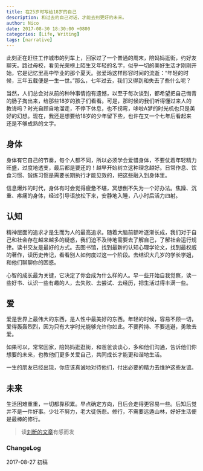 ```yaml
---
title: 在25岁时写给18岁的自己
description: 和过去的自己对话，才能去到更好的未来。
author: Nico
date: 2017-08-30 18:30:00 +0800
categories: [Life, Writing]
tags: [narrative]
---
```


此刻正在赶往工作城市的列车上，回家过了一个普通的周末，陪妈妈逛街，约好友聊天。路过母校，看见光荣榜上陌生又年轻的名字，似乎一切的美好生活才刚刚开始，它是记忆里高中毕业的那个夏天。张爱玲这样形容时间的流逝：“年轻的时候，三年五载便是一生一世。”那么，七年过去，我们又得到和失去了些什么呢？

当然，人们总会对从前的种种事情抱有遗憾，以至于每次谈到，都希望把自己悔青的肠子掏出来，给那些18岁的孩子们看看。可是，那时候的我们听得懂过来人的教诲吗？时光自顾自地溜走，不停下休息，也不拐弯，哆啦A梦的时光机也只是美好的幻想。现在，我还是想要给18岁的少年留下些，也许在又一个七年后看起来还是不够成熟的文字。

## 身体

身体有它自己的节奏，每个人都不同，所以必须学会爱惜身体，不要仗着年轻精力旺盛，过度地透支，最后都是要还的！越早开始树立这种理念越好。日常作息、饮食习惯、锻炼习惯是需要长期执行才能见效的，把这些融入到身体里。

信息爆炸的时代，身体有时会觉得疲惫不堪，冥想倒不失为一个好办法。焦躁、沉重、疼痛的身体，经过引导语放松下来，安静地入睡，八小时后活力四射。

## 认知

精神层面的追求才是生而为人的最高追求。随着大脑前额叶逐渐长成，我们对于自己和社会存在越来越多的疑惑，我们迫不及待地需要去了解自己，了解社会运行规律。读书交友是最好的方式。去图书馆，找到最新的认知心理学论文，找到最权威的著作，读历史传记，看看别人如何度过这一个阶段。去结识大几岁的学长学姐，和他们聊聊你的困惑。

心智的成长最为关键，它决定了你会成为什么样的人。早一些开始自我觉察，读一些好书、认识一些有趣的人，去失败、去尝试、去经历，把生活过得丰满一些。

## 爱

爱是世界上最伟大的东西，是人性中最美好的东西。年轻的时候，容易不顾一切，爱得轰轰烈烈，因为只有大学时光能够允许你如此。不要矜持、不要逃避，勇敢去爱。

如果可以，常常回家，陪妈妈逛逛街，和爸爸谈谈心，多和他们沟通，告诉他们你想要的未来，也教他们更多关爱自己，共同成长才能更和谐地生活。

一生的朋友已经出现，你应该真诚地对待他们，付出必要的精力去维护这些友谊。

## 未来

生活困难重重，一切都靠积累。早点确定方向，日后会走得更容易一些。后知后觉并不是一件好事。少壮不努力，老大徒伤悲。修行，不需要远遁山林，好好生活便是最棒的修行。


> 读[刘昕的文章](https://www.douban.com/note/330211095/)有感而发


### ChangeLog

2017-08-27 初稿